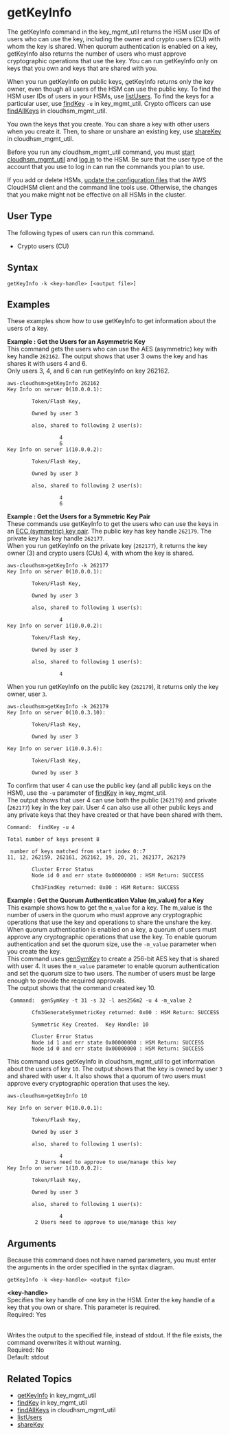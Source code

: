 # getKeyInfo<a name="cloudhsm_mgmt_util-getKeyInfo"></a>

The getKeyInfo command in the key\_mgmt\_util returns the HSM user IDs of users who can use the key, including the owner and crypto users \(CU\) with whom the key is shared\. When quorum authentication is enabled on a key, getKeyInfo also returns the number of users who must approve cryptographic operations that use the key\. You can run getKeyInfo only on keys that you own and keys that are shared with you\.

When you run getKeyInfo on public keys, getKeyInfo returns only the key owner, even though all users of the HSM can use the public key\. To find the HSM user IDs of users in your HSMs, use [listUsers](key_mgmt_util-listUsers.md)\. To find the keys for a particular user, use [findKey](key_mgmt_util-findKey.md) `-u` in key\_mgmt\_util\. Crypto officers can use [findAllKeys](cloudhsm_mgmt_util-findAllKeys.md) in cloudhsm\_mgmt\_util\.

You own the keys that you create\. You can share a key with other users when you create it\. Then, to share or unshare an existing key, use [shareKey](cloudhsm_mgmt_util-shareKey.md) in cloudhsm\_mgmt\_util\.

Before you run any cloudhsm\_mgmt\_util command, you must [start cloudhsm\_mgmt\_util](cloudhsm_mgmt_util-getting-started.md#cloudhsm_mgmt_util-start) and [log in](cloudhsm_mgmt_util-getting-started.md#cloudhsm_mgmt_util-log-in) to the HSM\. Be sure that the user type of the account that you use to log in can run the commands you plan to use\.

If you add or delete HSMs, [update the configuration files](cloudhsm_mgmt_util-getting-started.md#cloudhsm_mgmt_util-setup) that the AWS CloudHSM client and the command line tools use\. Otherwise, the changes that you make might not be effective on all HSMs in the cluster\.

## User Type<a name="chmu-getKeyInfo-userType"></a>

The following types of users can run this command\.
+ Crypto users \(CU\)

## Syntax<a name="chmu-getKeyInfo-syntax"></a>

```
getKeyInfo -k <key-handle> [<output file>]
```

## Examples<a name="chmu-getKeyInfo-examples"></a>

These examples show how to use getKeyInfo to get information about the users of a key\.

**Example : Get the Users for an Asymmetric Key**  
This command gets the users who can use the AES \(asymmetric\) key with key handle `262162`\. The output shows that user 3 owns the key and has shares it with users 4 and 6\.   
Only users 3, 4, and 6 can run getKeyInfo on key 262162\.   

```
aws-cloudhsm>getKeyInfo 262162
Key Info on server 0(10.0.0.1):

        Token/Flash Key,

        Owned by user 3

        also, shared to following 2 user(s):

                 4
                 6
Key Info on server 1(10.0.0.2):

        Token/Flash Key,

        Owned by user 3

        also, shared to following 2 user(s):

                 4
                 6
```

**Example : Get the Users for a Symmetric Key Pair**  
These commands use getKeyInfo to get the users who can use the keys in an [ECC \(symmetric\) key pair](key_mgmt_util-genSymKey.md)\. The public key has key handle `262179`\. The private key has key handle `262177`\.   
When you run getKeyInfo on the private key \(`262177`\), it returns the key owner \(3\) and crypto users \(CUs\) 4, with whom the key is shared\.   

```
aws-cloudhsm>getKeyInfo -k 262177
Key Info on server 0(10.0.0.1):

        Token/Flash Key,

        Owned by user 3

        also, shared to following 1 user(s):

                 4
Key Info on server 1(10.0.0.2):

        Token/Flash Key,

        Owned by user 3

        also, shared to following 1 user(s):

                 4
```
When you run getKeyInfo on the public key \(`262179`\), it returns only the key owner, user `3`\.   

```
aws-cloudhsm>getKeyInfo -k 262179
Key Info on server 0(10.0.3.10):

        Token/Flash Key,

        Owned by user 3

Key Info on server 1(10.0.3.6):

        Token/Flash Key,

        Owned by user 3
```
To confirm that user 4 can use the public key \(and all public keys on the HSM\), use the `-u` parameter of [findKey](key_mgmt_util-findKey.md) in key\_mgmt\_util\.   
The output shows that user 4 can use both the public \(`262179`\) and private \(`262177`\) key in the key pair\. User 4 can also use all other public keys and any private keys that they have created or that have been shared with them\.   

```
Command:  findKey -u 4

Total number of keys present 8

 number of keys matched from start index 0::7
11, 12, 262159, 262161, 262162, 19, 20, 21, 262177, 262179

        Cluster Error Status
        Node id 0 and err state 0x00000000 : HSM Return: SUCCESS

        Cfm3FindKey returned: 0x00 : HSM Return: SUCCESS
```

**Example : Get the Quorum Authentication Value \(m\_value\) for a Key**  
This example shows how to get the `m_value` for a key\. The m\_value is the number of users in the quorum who must approve any cryptographic operations that use the key and operations to share the unshare the key\.  
When quorum authentication is enabled on a key, a quorum of users must approve any cryptographic operations that use the key\. To enable quorum authentication and set the quorum size, use the `-m_value` parameter when you create the key\.  
This command uses [genSymKey](key_mgmt_util-genSymKey.md) to create a 256\-bit AES key that is shared with user 4\. It uses the `m_value` parameter to enable quorum authentication and set the quorum size to two users\. The number of users must be large enough to provide the required approvals\.  
The output shows that the command created key 10\.  

```
 Command:  genSymKey -t 31 -s 32 -l aes256m2 -u 4 -m_value 2

        Cfm3GenerateSymmetricKey returned: 0x00 : HSM Return: SUCCESS

        Symmetric Key Created.  Key Handle: 10

        Cluster Error Status
        Node id 1 and err state 0x00000000 : HSM Return: SUCCESS
        Node id 0 and err state 0x00000000 : HSM Return: SUCCESS
```
This command uses getKeyInfo in cloudhsm\_mgmt\_util to get information about the users of key `10`\. The output shows that the key is owned by user `3` and shared with user `4`\. It also shows that a quorum of two users must approve every cryptographic operation that uses the key\.  

```
aws-cloudhsm>getKeyInfo 10

Key Info on server 0(10.0.0.1):

        Token/Flash Key,

        Owned by user 3

        also, shared to following 1 user(s):

                 4
         2 Users need to approve to use/manage this key
Key Info on server 1(10.0.0.2):

        Token/Flash Key,

        Owned by user 3

        also, shared to following 1 user(s):

                 4
         2 Users need to approve to use/manage this key
```

## Arguments<a name="chmu-getKeyInfo-parameters"></a>

Because this command does not have named parameters, you must enter the arguments in the order specified in the syntax diagram\.

```
getKeyInfo -k <key-handle> <output file>
```

**<key\-handle>**  
Specifies the key handle of one key in the HSM\. Enter the key handle of a key that you own or share\. This parameter is required\.   
Required: Yes

**<output file>**  
Writes the output to the specified file, instead of stdout\. If the file exists, the command overwrites it without warning\.  
Required: No  
Default: stdout

## Related Topics<a name="chmu-getKeyInfo-seealso"></a>
+ [getKeyInfo](key_mgmt_util-getKeyInfo.md) in key\_mgmt\_util
+ [findKey](key_mgmt_util-findKey.md) in key\_mgmt\_util
+ [findAllKeys](cloudhsm_mgmt_util-findAllKeys.md) in cloudhsm\_mgmt\_util
+ [listUsers](cloudhsm_mgmt_util-listUsers.md)
+ [shareKey](cloudhsm_mgmt_util-shareKey.md)